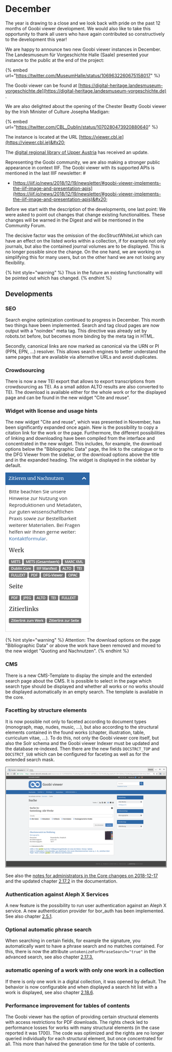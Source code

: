 # December

The year is drawing to a close and we look back with pride on the past 12 months of Goobi viewer development. We would also like to take this opportunity to thank all users who have again contributed so constructively to the development this year!&#x20;

We are happy to announce two new Goobi viewer instances in December. The Landesmuseum für Vorgeschichte Halle (Saale) presented your instance to the public at the end of the project:

{% embed url="https://twitter.com/MuseumHalle/status/1069632260675158017" %}

The Goobi viewer can be found at [https://digital-heritage.landesmuseum-vorgeschichte.de](https://digital-heritage.landesmuseum-vorgeschichte.de) .&#x20;

We are also delighted about the opening of the Chester Beatty Goobi viewer by the Irish Minister of Culture Josepha Madigan:

{% embed url="https://twitter.com/CBL_Dublin/status/1070280473920880640" %}

The instance is located at the URL [https://viewer.cbl.ie](https://viewer.cbl.ie)&#x20;

The [digital regional library of Upper Austria](https://digi.landesbibliothek.at) has received an update.&#x20;

Representing the Goobi community, we are also making a stronger public appearance in context IIIF. The Goobi viewer with its supported APIs is mentioned in the last IIIF newsletter: #

* [https://iiif.io/news/2018/12/19/newsletter/#goobi-viewer-implements-the-iiif-image-and-presentation-apis](https://iiif.io/news/2018/12/19/newsletter/#goobi-viewer-implements-the-iiif-image-and-presentation-apis)&#x20;

Before we start with the description of the developments, one last point: We were asked to point out changes that change existing functionalities. These changes will be warned in the Digest and will be mentioned in the Community Forum.&#x20;

The decisive factor was the omission of the docStructWhiteList which can have an effect on the listed works within a collection, if for example not only journals, but also the contained journal volumes are to be displayed. This is no longer possible since the change. On the one hand, we are working on simplifying this for many users, but on the other hand we are not losing any flexibility.

{% hint style="warning" %}
Thus in the future an existing functionality will be pointed out which has changed.
{% endhint %}

## Developments

### SEO

Search engine optimization continued to progress in December. This month two things have been implemented. Search and tag cloud pages are now output with a "noindex" meta tag. This directive was already set by robots.txt before, but becomes more binding by the meta tag in HTML.&#x20;

Secondly, canonical links are now marked as canonical via the URN or PI (PPN, EPN, ...) resolver. This allows search engines to better understand the same pages that are available via alternative URLs and avoid duplicates.&#x20;

### Crowdsourcing&#x20;

There is now a new TEI export that allows to export transcriptions from crowdsourcing as TEI. As a small addon ALTO results are also converted to TEI. The download is available either for the whole work or for the displayed page and can be found in the new widget "Cite and reuse".&#x20;

### Widget with license and usage hints&#x20;

The new widget "Cite and reuse", which was presented in November, has been significantly expanded once again. New is the possibility to copy a citation link for the work or the page. Furthermore, the different possibilities of linking and downloading have been compiled from the interface and concentrated in the new widget. This includes, for example, the download options below the "Bibliographic Data" page, the link to the catalogue or to the DFG Viewer from the sidebar, or the download options above the title and in the expanded heading. The widget is displayed in the sidebar by default.

![Extended widget for "Citing and reuse"](../.gitbook/assets/2018-12-widget-cite-and-reuse.png)

{% hint style="warning" %}
Attention: The download options on the page "Bibliographic Data" or above the work have been removed and moved to the new widget "Quoting and Nachnutzen".
{% endhint %}

### CMS&#x20;

There is a new CMS-Template to display the simple and the extended search page about the CMS. It is possible to select in the page which search type should be displayed and whether all works or no works should be displayed automatically in an empty search. The template is available in the core.&#x20;

### Facetting by structure elements

It is now possible not only to faceted according to document types (monograph, map, nudes, music, ...), but also according to the structural elements contained in the found works (chapter, illustration, table, curriculum vitae, ...). To do this, not only the Goobi viewer core itself, but also the Solr schema and the Goobi viewer Indexer must be updated and the database re-indexed. Then there are the new fields `DOCSTRCT_TOP` and `DOCSTRCT_SUB` which can be configured for faceting as well as for the extended search mask.

![Search hits and faceting by collection, document and new: structure type](../.gitbook/assets/2018-12-facet-for-doctype-and-structure-type.png)

See also the [notes for administrators in the Core changes on 2018-12-17](https://docs.intranda.com/goobi-viewer-de/9/9.1#2018-12-17) and the updated chapter [2.17.2](https://docs.intranda.com/goobi-viewer-de/2/2.17/2.17.2) in the documentation.&#x20;

### Authentication against Aleph X Services&#x20;

A new feature is the possibility to run user authentication against an Aleph X service. A new authentication provider for bor\_auth has been implemented. See also chapter [2.5.1](https://docs.intranda.com/goobi-viewer-de/2/2.5/2.5.1).&#x20;

### Optional automatic phrase search&#x20;

When searching in certain fields, for example the signature, you automatically want to have a phrase search and no matches contained. For this, there is now the attribute `untokenizeForPhraseSearch="true"` in the advanced search, see also chapter [2.17.3.](https://docs.intranda.com/goobi-viewer-de/2/2.17/2.17.3)&#x20;

### automatic opening of a work with only one work in a collection

If there is only one work in a digital collection, it was opened by default. The behavior is now configurable and when displayed a search hit list with a work is displayed, see also chapter [2.18.6](https://docs.intranda.com/goobi-viewer-de/2/2.18/2.18.6).&#x20;

### Performance improvement for tables of contents

The Goobi viewer has the option of providing certain structural elements with access restrictions for PDF downloads. The rights check led to performance losses for works with many structural elements (in the case reported it was 1700). The code was optimized and the rights are no longer queried individually for each structural element, but once concentrated for all. This more than halved the generation time for the table of contents.
